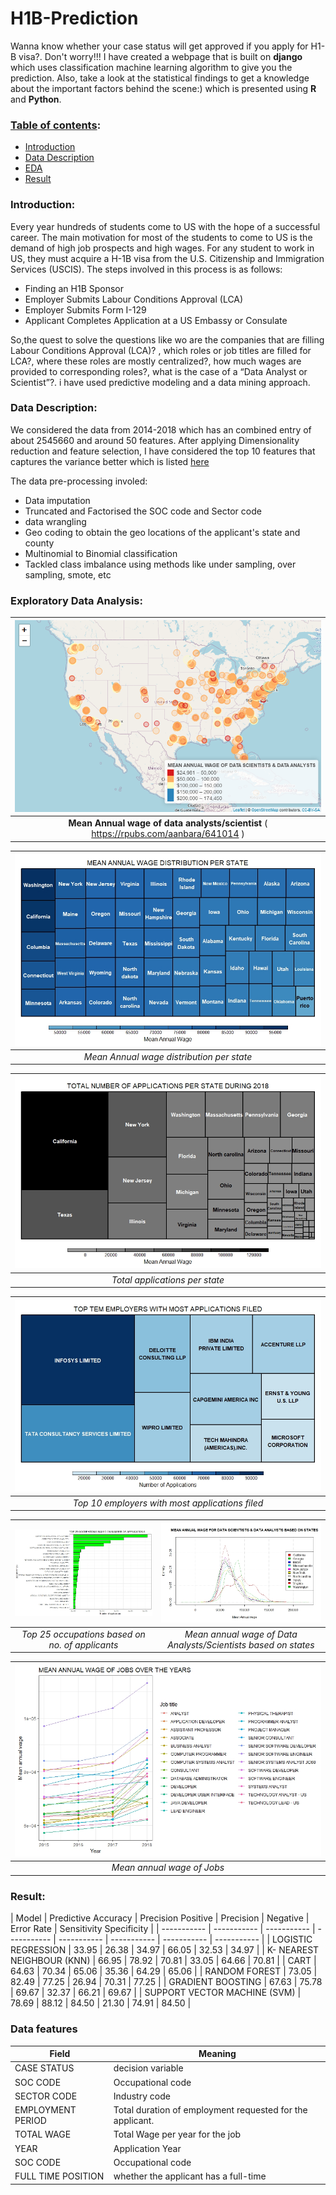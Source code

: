 # H1B-Prediction
Wanna know whether your case status will get approved if you apply for H1-B visa?. Don't worry!!! I have created a webpage that is built on **django** which uses classification machine learning algorithm to give you the prediction. Also, take a look at the statistical findings to get a knowledge about the important factors behind the scene:) which is presented using **R** and **Python**.

### <ins>Table of contents</ins>:
  - [ Introduction ](#intro)
  - [ Data Description ](#desc)
  - [ EDA ](#eda)
  - [ Result ](#res)
  
  
<a name='intro'></a>
### Introduction:
Every year hundreds of students come to US with the hope of a successful career. The main motivation for most of the students to come to US is the demand of high job prospects and high wages. For any student to work in US, they must acquire a H-1B visa from the U.S. Citizenship and Immigration Services (USCIS). The steps involved in this process is as follows: 
  - Finding an H1B Sponsor
  - Employer Submits Labour Conditions Approval (LCA)
  - Employer Submits Form I-129
  - Applicant Completes Application at a US Embassy or Consulate

So,the quest to solve the questions like wo are the companies that are filling Labour Conditions Approval (LCA)? , which roles or job titles are filled for LCA?, where these roles are mostly centralized?, how much wages are provided to corresponding roles?, what is the case of a “Data Analyst or Scientist”?. i have used predictive modeling and a data mining approach.

<a name='desc'></a>
### Data Description:
We considered the data from 2014-2018 which has an combined entry of about 2545660 and around 50 features. After applying Dimensionality reduction and feature selection, I have considered the top 10 features that captures the variance better which is listed [ here ](#table) 

The data pre-processing involed:
  - Data imputation
  - Truncated and Factorised the SOC code and Sector code
  - data wrangling
  - Geo coding to obtain the geo locations of the applicant's state and county
  - Multinomial to Binomial classification
  - Tackled class imbalance using methods like under sampling, over sampling, smote, etc
 
<a name='eda'></a>
### Exploratory Data Analysis: 

| ![Mean Annual wage](images/10.png) | 
|:--:| 
| **Mean Annual wage of data analysts/scientist** ( https://rpubs.com/aanbara/641014 ) |


| ![Mean Annual wage distribution per state](images/2.jpeg) | 
|:--:| 
| *Mean Annual wage distribution per state* |

| ![Total applications per state](images/3.jpeg) | 
|:--:| 
| *Total applications per state* |

 | ![Total employers](images/4.jpeg) | 
|:--:| 
| *Top 10 employers with most applications filed* |


 | ![Top ocuupations](images/6.jpeg) | ![Mean wage](images/8.jpeg)
|:--:|:--: 
| *Top 25 occupations based on no. of applicants* | *Mean annual wage of Data Analysts/Scientists based on states*

 | ![Mean wage over years](images/e3.jpeg) |
|:--:|
| *Mean annual wage of Jobs* |



<a name='res'></a>
### Result:

| Model |	Predictive Accuracy |	Precision Positive | Precision | Negative |	Error Rate | Sensitivity	Specificity |
| ----------- | ----------- | ----------- | ----------- | ----------- | ----------- | ----------- | ----------- |
| LOGISTIC REGRESSION |	33.95 |	26.38	| 34.97 |	66.05 |	32.53	| 34.97 | 
| K- NEAREST NEIGHBOUR (KNN) | 66.95 | 78.92	| 70.81 |	33.05 |	64.66 | 70.81 |
| CART | 64.63 | 70.34 |	65.06 |	35.36 |	64.29 |	65.06 |
| RANDOM FOREST |	73.05 |	82.49 |	77.25 |	26.94 |	70.31 |	77.25 |
| GRADIENT BOOSTING |	67.63	| 75.78 |	69.67 |	32.37 |	66.21 |	69.67 |
| SUPPORT VECTOR MACHINE (SVM)	| 78.69 |	88.12 |	84.50 |	21.30 |	74.91 |	84.50 |

<a name="table"></a>
### Data features
| Field | Meaning |
| ----------- | ----------- |
| CASE STATUS | decision variable| 
| SOC CODE | Occupational code  | 
| SECTOR CODE | Industry code | 
| EMPLOYMENT PERIOD | Total duration of employment requested for the applicant. | 
| TOTAL WAGE | Total Wage per year for the job | 
| YEAR | Application Year | 
| SOC CODE | Occupational code  | 
| FULL TIME POSITION | whether the applicant has a full-time |
